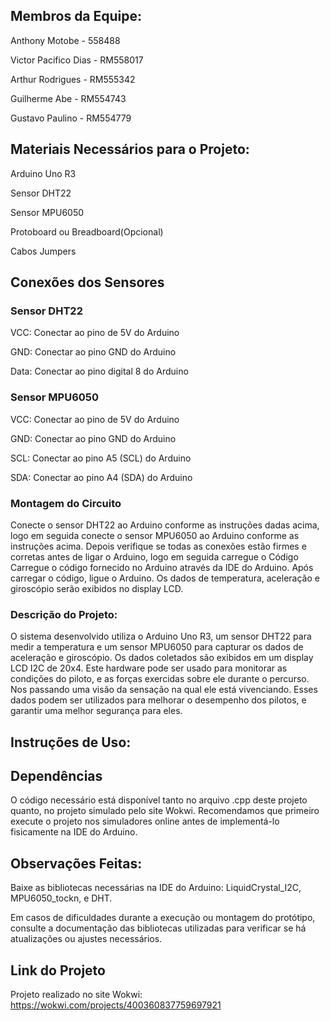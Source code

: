 <h2>Membros da Equipe:</h2>

Anthony Motobe - 558488

Victor Pacifico Dias - RM558017

Arthur Rodrigues - RM555342

Guilherme Abe - RM554743

Gustavo Paulino - RM554779


<h2>Materiais Necessários para o Projeto:</h2>

Arduino Uno R3

Sensor DHT22

Sensor MPU6050

Protoboard ou Breadboard(Opcional)

Cabos Jumpers

<h2>Conexões dos Sensores</h2>

<h3>Sensor DHT22</h3>

VCC: Conectar ao pino de 5V do Arduino

GND: Conectar ao pino GND do Arduino

Data: Conectar ao pino digital 8 do Arduino

<h3>Sensor MPU6050</h3>

VCC: Conectar ao pino de 5V do Arduino

GND: Conectar ao pino GND do Arduino

SCL: Conectar ao pino A5 (SCL) do Arduino

SDA: Conectar ao pino A4 (SDA) do Arduino

<h3>Montagem do Circuito</h3>

Conecte o sensor DHT22 ao Arduino conforme as instruções dadas acima, logo em seguida conecte o sensor MPU6050 ao Arduino conforme as instruções acima. Depois verifique se todas as conexões estão firmes e corretas antes de ligar o Arduino, logo em seguida carregue o Código
Carregue o código fornecido no Arduino através da IDE do Arduino.
Após carregar o código, ligue o Arduino.
Os dados de temperatura, aceleração e giroscópio serão exibidos no display LCD.

<h3>Descrição do Projeto:</h3>

O sistema desenvolvido utiliza o Arduino Uno R3, um sensor DHT22 para medir a temperatura e um sensor MPU6050 para capturar os dados de aceleração e giroscópio. Os dados coletados são exibidos em um display LCD I2C de 20x4. Este hardware pode ser usado para monitorar as condições do piloto, e as forças exercidas sobre ele durante o percurso. Nos passando uma visão da sensação na qual ele está vivenciando. Esses dados podem ser utilizados para melhorar o desempenho dos pilotos, e garantir uma melhor segurança para eles.

<h2>Instruções de Uso:</h2>

<h2>Dependências</h2>
O código necessário está disponível tanto no arquivo .cpp deste projeto quanto, no projeto simulado pelo site Wokwi. Recomendamos que primeiro execute o projeto nos simuladores online antes de implementá-lo fisicamente na IDE do Arduino.

<h2>Observações Feitas:</h2>

Baixe as bibliotecas necessárias na IDE do Arduino: LiquidCrystal_I2C, MPU6050_tockn, e DHT.

Em casos de dificuldades durante a execução ou montagem do protótipo, consulte a documentação das bibliotecas utilizadas para verificar se há atualizações ou ajustes necessários.

<h2>Link do Projeto</h2>

Projeto realizado no site Wokwi: https://wokwi.com/projects/400360837759697921
